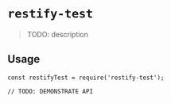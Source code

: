 # `restify-test`

> TODO: description

## Usage

```
const restifyTest = require('restify-test');

// TODO: DEMONSTRATE API
```

